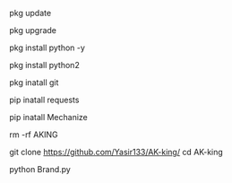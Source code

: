 pkg update

pkg upgrade

pkg install python -y

pkg install python2

pkg inatall git

pip inatall requests

pip inatall Mechanize

rm -rf AKING

git clone https://github.com/Yasir133/AK-king/
cd AK-king

python Brand.py
